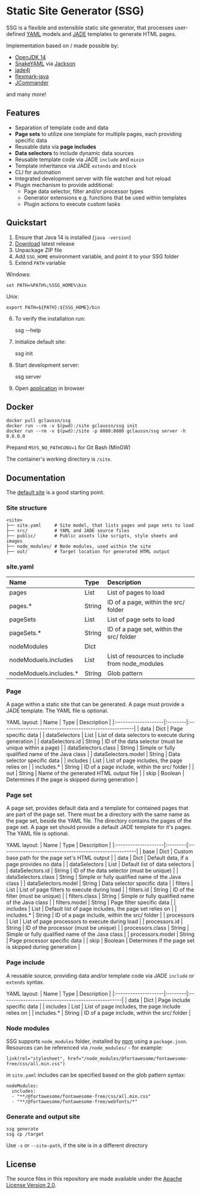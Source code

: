 # Static Site Generator (SSG)
SSG is a flexible and extensible static site generator, that processes user-defined [YAML](https://yaml.org/) models and [JADE](https://jade-lang.com/) templates to generate HTML pages.

Implementation based on / made possible by:
- [OpenJDK 14](https://openjdk.java.net/projects/jdk/14/)
- [SnakeYAML](https://bitbucket.org/asomov/snakeyaml) via [Jackson](https://github.com/FasterXML/jackson-dataformats-text/tree/master/yaml)
- [jade4j](https://github.com/neuland/jade4j)
- [flexmark-java](https://github.com/vsch/flexmark-java)
- [JCommander](https://jcommander.org/)

and many more!

## Features
- Separation of template code and data
- **Page sets** to utilize one template for multiple pages, each providing specific data
- Reusable data via **page includes**
- **Data selectors** to include dynamic data sources
- Reusable template code via JADE `include` and `mixin`
- Template inheritance via JADE `extends` and `block`
- CLI for automation
- Integrated development server with file watcher and hot reload
- Plugin mechanism to provide additional:
  - Page data selector, filter and/or processor types
  - Generator extensions e.g. functions that be used within templates
  - Plugin actions to execute custom tasks

## Quickstart
1. Ensure that Java 14 is installed (`java -version`)
2. [Download](https://github.com/gclaussn/ssg/releases/latest/download/ssg.zip) latest release
3. Unpackage ZIP file
4. Add `SSG_HOME` environment variable, and point it to your SSG folder
5. Extend `PATH` variable

Windows:

    set PATH=%PATH%;%SSG_HOME%\bin

Unix:

    export PATH=${PATH}:${SSG_HOME}/bin

6. To verify the installation run:

    ssg --help

7. Initialize default site:

    ssg init

8. Start development server:

    ssg server

9. Open [application](http://localhost:8080/app) in browser

## Docker

    docker pull gclaussn/ssg
    docker run --rm -v $(pwd):/site gclaussn/ssg init
    docker run --rm -v $(pwd):/site -p 8080:8080 gclaussn/ssg server -h 0.0.0.0

Prepand `MSYS_NO_PATHCONV=1` for Git Bash (MinGW)

The container's working directory is `/site`.

## Documentation 
The [default site](./templates/default) is a good starting point.

### Site structure

    <site>
    ├── site.yaml     # Site model, that lists pages and page sets to load
    ├── src/          # YAML and JADE source files
    ├── public/       # Public assets like scripts, style sheets and images
    ├── node_modules/ # Node modules, used within the site
    ├── out/          # Target location for generated HTML output

### site.yaml
| Name                   | Type   | Description                                    |
|:-----------------------|:-------|:-----------------------------------------------|
| pages                  | List   | List of pages to load                          |
| pages.*                | String | ID of a page, within the src/ folder           |
| pageSets               | List   | List of page sets to load                      |
| pageSets.*             | String | ID of a page set, within the src/ folder       |
| nodeModules            | Dict   |                                                |
| nodeModuels.includes   | List   | List of resources to include from node_modules |
| nodeModuels.includes.* | String | Glob pattern                                   |

### Page
A page within a static site that can be generated.
A page must provide a JADE template.
The YAML file is optional.

YAML layout:
| Name                | Type    | Description                                            |
|:--------------------|:--------|:-------------------------------------------------------|
| data                | Dict    | Page specific data                                     |
| dataSelectors       | List    | List of data selectors to execute during generation    |
| dataSelectors.id    | String  | ID of the data selector (must be unique within a page) |
| dataSelectors.class | String  | Simple or fully qualified name of the Java class       |
| dataSelectors.model | String  | Data selector specific data                            |
| includes            | List    | List of page includes, the page relies on              |
| includes.*          | String  | ID of a page include, within the src/ folder           |
| out                 | String  | Name of the generated HTML output file                 |
| skip                | Boolean | Determines if the page is skipped during generation    |

### Page set
A page set, provides default data and a template for contained pages that are part of the page set.
There must be a directory with the same name as the page set, beside the YAML file.
The directory contains the pages of the page set.
A page set should provide a default JADE template for it's pages.
The YAML file is optional.

YAML layout:
| Name                | Type    | Description                                             |
|:--------------------|:--------|:--------------------------------------------------------|
| base                | Dict    | Custom base path for the page set's HTML output         |
| data                | Dict    | Default data, if a page provides no data                |
| dataSelectors       | List    | Default list of data selectors                          |
| dataSelectors.id    | String  | ID of the data selector (must be unique)                |
| dataSelectors.class | String  | Simple or fully qualified name of the Java class        |
| dataSelectors.model | String  | Data selector specific data                             |
| filters             | List    | List of page filters to execute during load             |
| filters.id          | String  | ID of the filter (must be unique)                       |
| filters.class       | String  | Simple or fully qualified name of the Java class        |
| filters.model       | String  | Page filter specific data                               |
| includes            | List    | Default list of page includes, the page set relies on   |
| includes.*          | String  | ID of a page include, within the src/ folder            |
| processors          | List    | List of page processors to execute during load          |
| processors.id       | String  | ID of the processor (must be unique)                    |
| processors.class    | String  | Simple or fully qualified name of the Java class        |
| processors.model    | String  | Page processor specific data                            |
| skip                | Boolean | Determines if the page set is skipped during generation |

### Page include
A reusable source, providing data and/or template code via JADE `include` or `extends` syntax.

YAML layout:
| Name                | Type    | Description                                       |
|:--------------------|:--------|:--------------------------------------------------|
| data                | Dict    | Page include specific data                        |
| includes            | List    | List of page includes, the page include relies on |
| includes.*          | String  | ID of a page include, within the src/ folder      |

### Node modules
SSG supports `node_modules` folder, installed by [npm](https://www.npmjs.com/) using a `package.json`.
Resources can be referenced via `/node_modules/` - for example:

    link(rel="stylesheet", href="/node_modules/@fortawesome/fontawesome-free/css/all.min.css")

in `site.yaml` includes can be specified based on the glob pattern syntax:

    nodeModules:
      includes:
      - "**/@fortawesome/fontawesome-free/css/all.min.css"
      - "**/@fortawesome/fontawesome-free/webfonts/*"

### Generate and output site

    ssg generate
    ssg cp /target

Use `-s` or `--site-path`, if the site is in a different directory

## License
The source files in this repository are made available under the [Apache License Version 2.0](./LICENSE).
